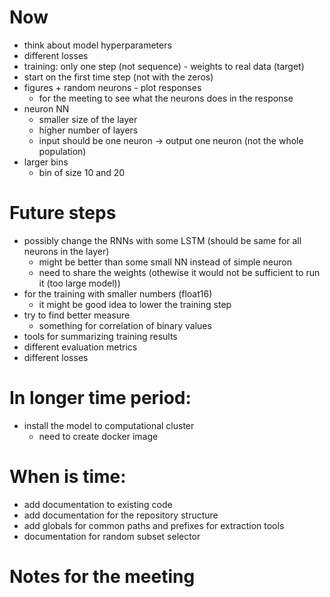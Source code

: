 # Now
- think about model hyperparameters
- different losses
- training: only one step (not sequence) - weights to real data (target)
- start on the first time step (not with the zeros)
- figures + random neurons - plot responses
    - for the meeting to see what the neurons does in the response
- neuron NN 
    - smaller size of the layer
    - higher number of layers
    - input should be one neuron -> output one neuron (not the whole population)
- larger bins
    - bin of size 10 and 20


# Future steps
- possibly change the RNNs with some LSTM (should be same for all neurons in the layer)
    - might be better than some small NN instead of simple neuron
    - need to share the weights (othewise it would not be sufficient to run it (too large model))
- for the training with smaller numbers (float16)
    - it might be good idea to lower the training step
- try to find better measure
    - something for correlation of binary values
- tools for summarizing training results
- different evaluation metrics
- different losses


# In longer time period:
- install the model to computational cluster
    - need to create docker image

# When is time:
- add documentation to existing code
- add documentation for the repository structure
- add globals for common paths and prefixes for extraction tools
- documentation for random subset selector


# Notes for the meeting
